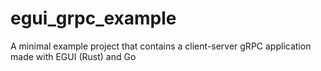 # egui_grpc_example
A minimal example project that contains a client-server gRPC application made with EGUI (Rust) and Go 
